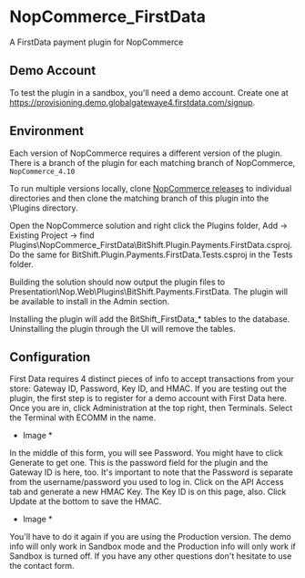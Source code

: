 # NopCommerce_FirstData
A FirstData payment plugin for NopCommerce

## Demo Account
To test the plugin in a sandbox, you'll need a demo account.  Create one at https://provisioning.demo.globalgatewaye4.firstdata.com/signup.

## Environment
Each version of NopCommerce requires a different version of the plugin.  There is a branch of the plugin for each matching branch of NopCommerce, `NopCommerce_4.10`

To run multiple versions locally, clone [NopCommerce releases](https://github.com/nopSolutions/nopCommerce/releases) to individual directories and then clone the matching branch of this plugin into the \Plugins directory.

Open the NopCommerce solution and right click the Plugins folder, Add -> Existing Project -> find Plugins\NopCommerce_FirstData\BitShift.Plugin.Payments.FirstData.csproj.  Do the same for BitShift.Plugin.Payments.FirstData.Tests.csproj in the Tests folder.

Building the solution should now output the plugin files to Presentation\Nop.Web\Plugins\BitShift.Payments.FirstData.  The plugin will be available to install in the Admin section.

Installing the plugin will add the BitShift_FirstData_* tables to the database.  Uninstalling the plugin through the UI will remove the tables.

## Configuration
First Data requires 4 distinct pieces of info to accept transactions from your store: Gateway ID, Password, Key ID, and HMAC.  If you are testing out the plugin, the first step is to register for a demo account with First Data here. Once you are in, click Administration at the top right, then Terminals.  Select the Terminal with ECOMM in the name.

* Image *

In the middle of this form, you will see Password.  You might have to click Generate to get one.  This is the password field for the plugin and the Gateway ID is here, too. It's important to note that the Password is separate from the username/password you used to log in.  Click on the API Access tab and generate a new HMAC Key.  The Key ID is on this page, also.  Click Update at the bottom to save the HMAC.

* Image *

You'll have to do it again if you are using the Production version.  The demo info will only work in Sandbox mode and the Production info will only work if Sandbox is turned off.  If you have any other questions don't hesitate to use the contact form.
